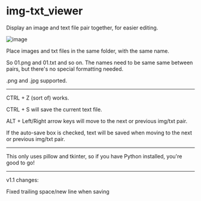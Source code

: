 # img-txt_viewer
Display an image and text file pair together, for easier editing.

![image](https://user-images.githubusercontent.com/70049990/220445796-ea8c9b05-3a89-46cb-81f9-e291589d6c07.png)

Place images and txt files in the same folder, with the same name.

So 01.png and 01.txt and so on. The names need to be same same between pairs, but there's no special formatting needed.

.png and .jpg supported.

__________
CTRL + Z (sort of) works.

CTRL + S will save the current text file.

ALT + Left/Right arrow keys will move to the next or previous img/txt pair.

If the auto-save box is checked, text will be saved when moving to the next or previous img/txt pair.

__________

This only uses pillow and tkinter, so if you have Python installed, you're good to go!

__________

v1.1 changes:

Fixed trailing space/new line when saving
